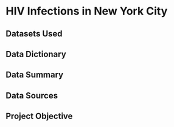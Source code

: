 # HIV Infections in New York City

## Datasets Used

## Data Dictionary

## Data Summary

## Data Sources

## Project Objective
